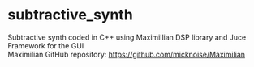 # subtractive_synth
Subtractive synth coded in C++ using Maximillian DSP library and Juce Framework for the GUI <br>
Maximilian GitHub repository: https://github.com/micknoise/Maximilian 

